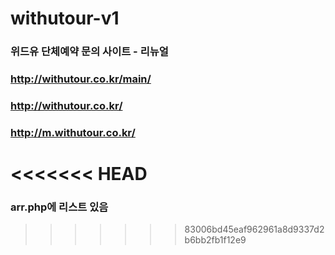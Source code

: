 # withutour-v1

### 위드유 단체예약 문의 사이트 - 리뉴얼
### http://withutour.co.kr/main/
### http://withutour.co.kr/
### http://m.withutour.co.kr/
<<<<<<< HEAD
=======

### arr.php에 리스트 있음
>>>>>>> 83006bd45eaf962961a8d9337d2b6bb2fb1f12e9
